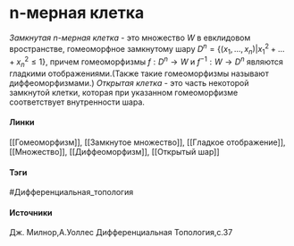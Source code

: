 # n-мерная клетка
*Замкнутая $n$-мерная клетка* - это множество $W$ в евклидовом вространстве, гомеоморфное замкнутому шару $D^{n}=\{(x_{1},\dots,x_{n})|x_{1}^{2}+\dots+x_{n}^{2}\le1\}$, причем гомеоморфизмы $f:D^{n}\rightarrow W$ и $f^{-1}:W\rightarrow D^{n}$ являются гладкими отображениями.(Также такие гомеоморфизмы называют диффеоморфизмами.) 
*Открытая клетка* - это часть некоторой замкнутой клетки, которая при указанном гомеоморфизме соответствует внутренности шара.

#### Линки
 [[Гомеоморфизм]],
 [[Замкнутое множество]],
 [[Гладкое отображение]],
 [[Множество]],
 [[Диффеоморфизм]],
 [[Открытый шар]]
#### Тэги
 #Дифференциальная_топология 
#### Источники
 Дж. Милнор,А.Уоллес Дифференциальная Топология,с.37